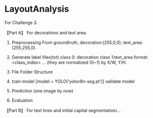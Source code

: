 # LayoutAnalysis
For Challenge 3.

【Part A】
For decorations and text area.
1. Preprocessing
From groundtruth, decoration:(255,0,0); text_area:(255,255,0).

2. Generate label files(txt)
class 0: decoration
class 1:text_area
format: <class_index> <x1> <y1> ... (they are normalized (0~1) by X/W, Y/H.

3. File Folder Structure

4. train model [model = YOLO('yolov8n-seg.pt')]
   validate model

5. Prediction (one image by now)

6. Evaluation

【Part B】
For text lines and initial capital segmentatioin...
